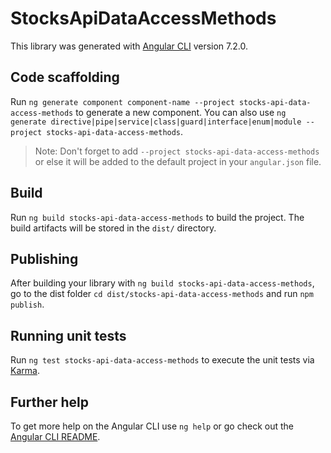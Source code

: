 # StocksApiDataAccessMethods

This library was generated with [Angular CLI](https://github.com/angular/angular-cli) version 7.2.0.

## Code scaffolding

Run `ng generate component component-name --project stocks-api-data-access-methods` to generate a new component. You can also use `ng generate directive|pipe|service|class|guard|interface|enum|module --project stocks-api-data-access-methods`.

> Note: Don't forget to add `--project stocks-api-data-access-methods` or else it will be added to the default project in your `angular.json` file.

## Build

Run `ng build stocks-api-data-access-methods` to build the project. The build artifacts will be stored in the `dist/` directory.

## Publishing

After building your library with `ng build stocks-api-data-access-methods`, go to the dist folder `cd dist/stocks-api-data-access-methods` and run `npm publish`.

## Running unit tests

Run `ng test stocks-api-data-access-methods` to execute the unit tests via [Karma](https://karma-runner.github.io).

## Further help

To get more help on the Angular CLI use `ng help` or go check out the [Angular CLI README](https://github.com/angular/angular-cli/blob/master/README.md).
